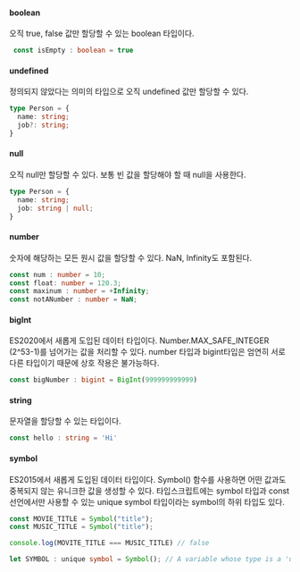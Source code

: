 #### boolean
 오직 true, false 값만 할당할 수 있는 boolean 타입이다.
```ts
 const isEmpty : boolean = true
```

#### undefined
정의되지 않았다는 의미의 타입으로 오직 undefined 값만 할당할 수 있다.
```ts
type Person = {
  name: string;
  job?: string;
}
```

#### null
오직 null만 할당할 수 있다. 보통 빈 값을 할당해야 할 때 null을 사용한다.
```ts
type Person = {
  name: string;
  job: string | null;
}
```

#### number
숫자에 해당하는 모든 원시 값을 할당할 수 있다. NaN, Infinity도 포함된다.
```ts
const num : number = 10;
const float: number = 120.3;
const maxinum : number = +Infinity;
const notANumber : number = NaN;
```

#### bigInt
ES2020에서 새롭게 도입된 데이터 타입이다.  Number.MAX_SAFE_INTEGER (2^53-1)를 넘어가는 값을 처리할 수 있다.
number 타입과 bigint타입은 엄연히 서로 다른 타입이기 때문에 상호 작용은 불가능하다.
```ts
const bigNumber : bigint = BigInt(999999999999)
```

#### string
문자열을 할당할 수 있는 타입이다.
```ts
const hello : string = 'Hi'
```

#### symbol
ES2015에서 새롭게 도입된 데이터 타입이다. Symbol() 함수를 사용하면 어떤 값과도 중복되지 않는 유니크한 값을 생성할 수 있다.
타입스크립트에는 symbol 타입과 const 선언에서만 사용할 수 있는 unique symbol 타입이라는 symbol의 하위 타입도 있다.
```ts
const MOVIE_TITLE = Symbol("title");
const MUSIC_TITLE = Symbol("title");

console.log(MOVITE_TITLE === MUSIC_TITLE) // false

let SYMBOL : unique symbol = Symbol(); // A variable whose type is a 'unique symbol' type must be 'const'
```
